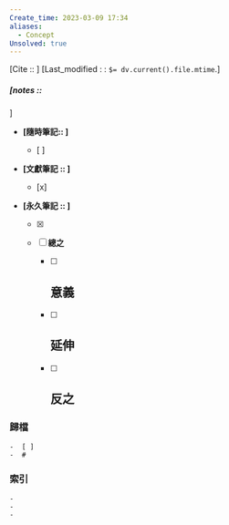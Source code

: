 ```yaml
---
Create_time: 2023-03-09 17:34
aliases:
  - Concept
Unsolved: true
---
```

[Cite ::  ]
[Last_modified : : `$= dv.current().file.mtime`.]
##### [notes :: 

]

- **[隨時筆記:: ]**
	- [ ]
	> 

- **[文獻筆記 :: ]**
	- [x]

- **[永久筆記 :: ]**
	
	- [x]
	
	- [ ] **總之**
		
		- [ ] **意義**
			-
		
		- [ ] **延伸**
			- 
		
		- [ ] **反之**
			-
		


### 歸檔 
	-  [ ]
	-  #

### 索引
	-
	-
	-
	
